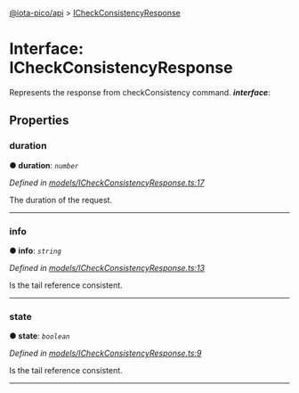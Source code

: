 [@iota-pico/api](../README.md) > [ICheckConsistencyResponse](../interfaces/icheckconsistencyresponse.md)



# Interface: ICheckConsistencyResponse


Represents the response from checkConsistency command.
*__interface__*: 



## Properties
<a id="duration"></a>

###  duration

**●  duration**:  *`number`* 

*Defined in [models/ICheckConsistencyResponse.ts:17](https://github.com/iotaeco/iota-pico-api/blob/3e92717/src/models/ICheckConsistencyResponse.ts#L17)*



The duration of the request.




___

<a id="info"></a>

###  info

**●  info**:  *`string`* 

*Defined in [models/ICheckConsistencyResponse.ts:13](https://github.com/iotaeco/iota-pico-api/blob/3e92717/src/models/ICheckConsistencyResponse.ts#L13)*



Is the tail reference consistent.




___

<a id="state"></a>

###  state

**●  state**:  *`boolean`* 

*Defined in [models/ICheckConsistencyResponse.ts:9](https://github.com/iotaeco/iota-pico-api/blob/3e92717/src/models/ICheckConsistencyResponse.ts#L9)*



Is the tail reference consistent.




___


